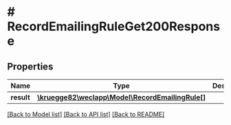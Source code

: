 # # RecordEmailingRuleGet200Response

## Properties

Name | Type | Description | Notes
------------ | ------------- | ------------- | -------------
**result** | [**\kruegge82\weclapp\Model\RecordEmailingRule[]**](RecordEmailingRule.md) |  | [optional]

[[Back to Model list]](../../README.md#models) [[Back to API list]](../../README.md#endpoints) [[Back to README]](../../README.md)
